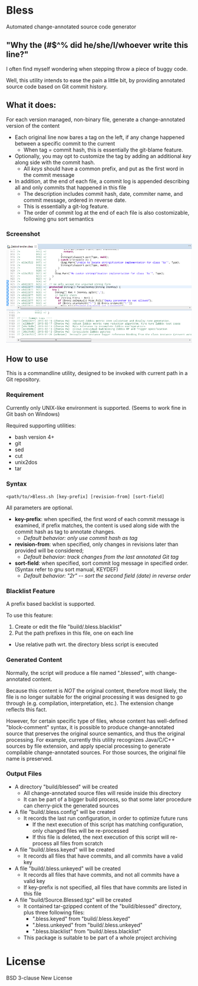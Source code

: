 # Bless
Automated change-annotated source code generator

## "Why the (#$^% did he/she/I/whoever write this line?"
I often find myself wondering when stepping throw a piece of buggy code.

Well, this utility intends to ease the pain a little bit, by providing annotated source code based on Git commit history.

## What it does:
For each version managed, non-binary file, generate a change-annotated version of the content
* Each original line now bares a tag on the left, if any change happened between a specific commit to the current
  * When tag = commit hash, this is essentially the git-blame feature.
* Optionally, you may opt to customize the tag by adding an additional *key* along side with the commit hash.
  *  All *keys* should have a common prefix, and put as the first word in the commit message
* In addition, at the end of each file, a commit log is appended describing all and only commits that happened in this file
  *  The description includes commit hash, date, commiter name, and commit message, ordered in reverse date.
  *  This is essentially a git-log feature.
  *  The order of commit log at the end of each file is also costomizable, following gnu sort semantics

### Screenshot

![Blessed Java Source](Bless.PNG)

## How to use
This is a commandline utility, designed to be invoked with current path in a Git repository.

### Requirement
Currently only UNIX-like environment is supported. (Seems to work fine in Git bash on Windows)

Required supporting utilities:
* bash version 4+
* git
* sed
* cut
* unix2dos
* tar

### Syntax
```
<path/to/>Bless.sh [key-prefix] [revision-from] [sort-field]
```

All parameters are optional.
* **key-prefix**: when specified, the first word of each commit message is examined, if prefix matches, the content is used along side with the commit hash as tag to annotate changes.
  * *Default behavior: only use commit hash as tag*
* **revision-from**: when specified, only changes in revisions later than provided will be considered;
  * *Default behavior: track changes from the last annotated Git tag*
* **sort-field**: when specified, sort commit log message in specified order. (Syntax refer to gnu sort manual, KEYDEF)
  * *Default behavior: "2r" -- sort the second field (date) in reverse order*

### Blacklist Feature
A prefix based backlist is supported.

To use this feature:
1. Create or edit the file "build/.bless.blacklist"
2. Put the path prefixes in this file, one on each line
  * Use relative path wrt. the directory bless script is executed

### Generated Content
Normally, the script will produce a file named "<original-name>.blessed", with change-annotated content.

Because this content is *NOT* the original content, therefore most likely, the file is no longer suitable for the original processing it was designed to go through (e.g. compilation, interpretation, etc.). The extension change reflects this fact.

However, for certain specific type of files, whose content has well-defined "block-comment" syntax, it is possible to produce change-annotated source that preserves the original source semantics, and thus the original processing. For example, currently this utility recognizes Java/C/C++ sources by file extension, and apply special processing to generate compilable change-annotated sources. For those sources, the original file name is preserved.

### Output Files
* A directory "build/blessed" will be created
  * All change-annotated source files will reside inside this directory
  * It can be part of a bigger build process, so that some later procedure can cherry-pick the generated sources
* A file "build/.bless.config" will be created
  * It records the last run configuration, in order to optimize future runs
    * If the next execution of this script has matching configuration, only changed files will be re-processed
    * If this file is deleted, the next execution of this script will re-process all files from scratch
* A file "build/.bless.keyed" will be created
  * It records all files that have commits, and all commits have a valid key
* A file "build/.bless.unkeyed" will be created
  * It records all files that have commits, and not all commits have a valid key
  * If key-prefix is not specified, all files that have commits are listed in this file
* A file "build/Source.Blessed.tgz" will be created
  * It contained tar-gzipped content of the "build/blessed" directory, plus three following files:
    * ".bless.keyed" from "build/.bless.keyed"
    * ".bless.unkeyed" from "build/.bless.unkeyed"
    * ".bless.blacklist" from "build/.bless.blacklist"
  * This package is suitable to be part of a whole project archiving

# License
BSD 3-clause New License
